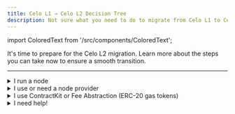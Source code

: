 ```yaml
---
title: Celo L1 → Celo L2 Decision Tree
description: Not sure what you need to do to migrate from Celo L1 to Celo L2?
---
```

import ColoredText from '/src/components/ColoredText';

It's time to prepare for the <ColoredText>Celo L2 migration</ColoredText>. Learn more about the steps you can take now to ensure a <ColoredText>smooth transition</ColoredText>.

---

<details>
  <summary>I run a node</summary>
  
  Follow the [node upgrade instructions](docs/v2/migration-notices/operator-guide.md).

</details>
<details>
  <summary>I use or need a node provider</summary>

  The following <ColoredText>node providers</ColoredText> will be available shortly after the migration to Cel2:

  - [Quicknode](https://www.quicknode.com/chains/celo) (not yet verified)
  - [Infura](https://www.infura.io/networks/celo) (not yet verified)
  - [DSRV](https://drpc.org/chainlist/celo) (not yet verified)


  If none of the above work for you, you can use cLabs best effort hosted node: [Forno](https://docs.celo.org/network/node/forno).
</details>
<details>
  <summary>I use ContractKit or Fee Abstraction (ERC-20 gas tokens)</summary>

  <ColoredText>Required versions</ColoredText> for SDK and libraries:
  - [@celo/connect >=6.1.0](https://www.npmjs.com/package/@celo/connect)
  - [@celo/contractkit >=8.1.1](https://www.npmjs.com/package/@celo/contractkit)
  - [@celo/celocli >=5.1.1](https://www.npmjs.com/package/@celo/celocli)
  - [@viem >=2](https://www.npmjs.com/package/viem)
  
  <details>
  <summary>I need more information on ContractKit...</summary>
    
  Have a look at the [ContractKit Cel2 Guide](https://docs.google.com/document/d/1F-9OtZeFOhB7SbgWyUHjOgxBwF-749URZDK0OpgtAqE/edit)
  
  </details>
  
</details>

<details>
  <summary>I need help!</summary>

  Reach out to us!

  - Technical question? [Reach out in our discussions on GitHub](https://github.com/orgs/celo-org/discussions/categories/cel2)
  - Any type of question? Reach out on [Discord](https://chat.celo.org) in the #celo-L2-support channel.

  Also, check out these resources:
  
  - [Celo Docs](docs/v2/about/overview.mdx)
  - [Celo L2 Specifications](https://specs.celo.org/)
  - [Transaction types on Celo](https://github.com/celo-org/txtypes)
  - [Celo Forum](https://forum.celo.org/)
  
</details>
